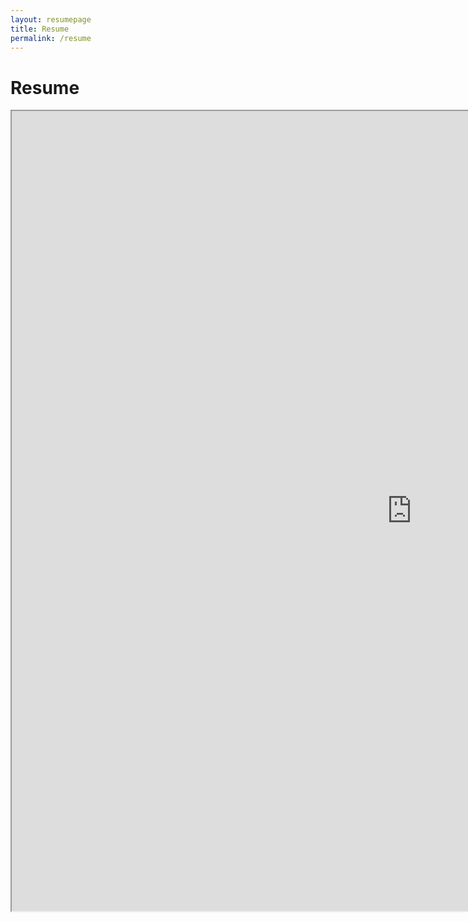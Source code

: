 ```yaml
---
layout: resumepage
title: Resume
permalink: /resume
---
```


# Resume

<div style="max-width:50%;">
<iframe src="https://drive.google.com/file/d/1841ztFEeW0p9WkRt8uKApAg6TKRELpWO/preview" width="1280" height="1280" allow="autoplay"></iframe>
</div>